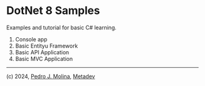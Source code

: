 # DotNet 8 Samples

Examples and tutorial for basic C# learning.

1. Console app
2. Basic Entityu Framework
3. Basic API Application
4. Basic MVC Application

---
(c) 2024, [Pedro J. Molina](https://pjmolina.com), [Metadev](https://metadev.pro)
